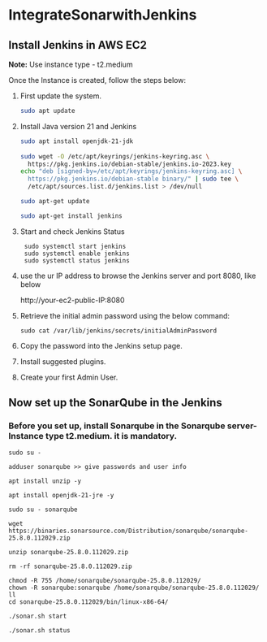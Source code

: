 # IntegrateSonarwithJenkins
## Install Jenkins in AWS EC2

**Note:** Use instance type - t2.medium

Once the Instance is created, follow the steps below:

1. First update the system.

    ```bash
    sudo apt update
    ```

2. Install Java version 21 and Jenkins

    ```bash
    sudo apt install openjdk-21-jdk
  
    sudo wget -O /etc/apt/keyrings/jenkins-keyring.asc \
      https://pkg.jenkins.io/debian-stable/jenkins.io-2023.key
    echo "deb [signed-by=/etc/apt/keyrings/jenkins-keyring.asc] \
      https://pkg.jenkins.io/debian-stable binary/" | sudo tee \
      /etc/apt/sources.list.d/jenkins.list > /dev/null
    
    sudo apt-get update
    
    sudo apt-get install jenkins
    ```
3. Start and check Jenkins Status
   ```
    sudo systemctl start jenkins
    sudo systemctl enable jenkins
    sudo systemctl status jenkins
   ```
3. use the ur IP address to browse the Jenkins server and port 8080, like below  

   http://your-ec2-public-IP:8080

4. Retrieve the initial admin password using the below command:  
    ```
   sudo cat /var/lib/jenkins/secrets/initialAdminPassword
    ```
5. Copy the password into the Jenkins setup page.
6. Install suggested plugins.
7. Create your first Admin User.
   
## Now set up the SonarQube in the Jenkins

### Before you set up, install Sonarqube in the Sonarqube server- Instance type t2.medium. it is mandatory.

```
sudo su -

adduser sonarqube >> give passwords and user info

apt install unzip -y

apt install openjdk-21-jre -y

sudo su - sonarqube

wget https://binaries.sonarsource.com/Distribution/sonarqube/sonarqube-25.8.0.112029.zip

unzip sonarqube-25.8.0.112029.zip

rm -rf sonarqube-25.8.0.112029.zip

chmod -R 755 /home/sonarqube/sonarqube-25.8.0.112029/
chown -R sonarqube:sonarqube /home/sonarqube/sonarqube-25.8.0.112029/
ll
cd sonarqube-25.8.0.112029/bin/linux-x86-64/

./sonar.sh start

./sonar.sh status
```
   

